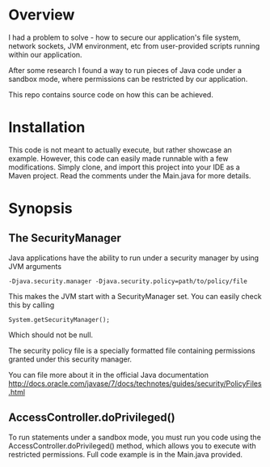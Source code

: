 # Overview

I had a problem to solve - how to secure our application's file system, network sockets, JVM environment, etc from user-provided scripts running within our application.

After some research I found a way to run pieces of Java code under a sandbox mode, where permissions can be restricted by our application.

This repo contains source code on how this can be achieved.

# Installation

This code is not meant to actually execute, but rather showcase an example. However, this code can easily made runnable with a few modifications. Simply clone, and import this project into your IDE as a Maven project.
Read the comments under the Main.java for more details.

# Synopsis

## The SecurityManager

Java applications have the ability to run under a security manager by using JVM arguments

    -Djava.security.manager -Djava.security.policy=path/to/policy/file
    
This makes the JVM start with a SecurityManager set. You can easily check this by calling

    System.getSecurityManager();
    
Which should not be null.

The security policy file is a specially formatted file containing permissions granted under this security manager.

You can file more about it in the official Java documentation http://docs.oracle.com/javase/7/docs/technotes/guides/security/PolicyFiles.html

## AccessController.doPrivileged()

To run statements under a sandbox mode, you must run you code using the AccessController.doPrivileged() method, which allows you to execute with restricted permissions. Full code example is in the Main.java provided.
